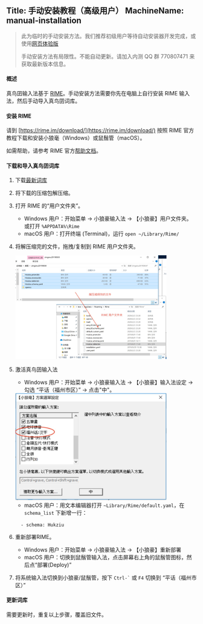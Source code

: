Title: 手动安装教程（高级用户）
MachineName: manual-installation
---

> 此为临时的手动安装方法。我们推荐初级用户等待自动安装器开发完成，或使用[网页体验版](http://yngping.mindong.asia)
> 
> 手动安装方法有局限性。不能自动更新。请加入内测 QQ 群 770807471 来获取最新版本信息。

#### 概述

真鸟囝输入法基于 [RIME](https://rime.im)。手动安装方法需要你先在电脑上自行安装 RIME 输入法，然后手动导入真鸟囝词库。

#### 安装 RIME

请到 [https://rime.im/download/](https://rime.im/download/) 按照 RIME 官方教程下载和安装小狼毫（Windows）或鼠鬚管（macOS）。

如需帮助，请参考 RIME 官方[帮助文档](https://rime.im/docs/)。


#### 下载和导入真鸟囝词库

1. 下载[最新词库](https://wj.qq.com/s2/5329731/6d93/)

1. 将下载的压缩包解压缩。

1. 打开 RIME 的“用户文件夹”。

   * Windows 用户：开始菜单 -> 小狼豪输入法 -> 【小狼豪】用户文件夹。或打开 `%APPDATA%\Rime`
   * macOS 用户：打开终端 (Terminal)，运行 `open ~/Library/Rime/`

1. 将解压缩完的文件，拖拽/复制到 RIME 用户文件夹。

   <img src="/assets/images/manual-install-copy.jpg" alt="将解压缩完的文件复制到 RIME 用户文件夹" style="max-width: 400px;"/>

1. 激活真鸟囝输入法
   
   * Windows 用户：开始菜单 -> 小狼豪输入法 -> 【小狼豪】输入法设定 -> 勾选 “平话（福州市区）” -> 点击"中"。

    <img src="/assets/images/manual-install-activate.jpg" alt="将解压缩完的文件复制到 RIME 用户文件夹" style="max-width: 400px;"/>

   * macOS 用户：用文本编辑器打开 `~Library/Rime/default.yaml`，在 `schema_list` 下新增一行：
    ```
      - schema: Hukziu
    ```

1. 重新部署RIME。
   
   * Windows 用户：开始菜单 -> 小狼豪输入法 -> 【小狼豪】重新部署
   * macOS 用户：切换到鼠鬚管输入法，点击屏幕右上角的鼠鬚管图标，然后点“部署(Deploy)”

1. 将系统输入法切换到小狼豪/鼠鬚管，按下 `` Ctrl-` `` 或 `F4` 切换到 “平话（福州市区）”

#### 更新词库

需要更新时，重复以上步骤，覆盖旧文件。
